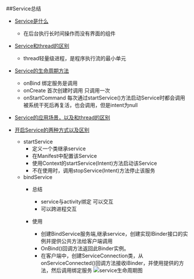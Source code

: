 ##Service总结
*   [Service是什么](https://maxiaobu1999.github.io/html5/heima/README.html)
    * 在后台执行长时间操作而没有界面的组件
*   [Service和thread的区别](https://maxiaobu1999.github.io/html5/heima/README.html)
    * thread轻量级进程，是程序执行流的最小单元
*   [Service的生命周期方法](https://maxiaobu1999.github.io/html5/heima/README.html)
    * onBind 绑定服务是调用
    * onCreate 首次创建时调用 只调用一次
    * onStartCommand 每次通过startService()方法启动Service时都会调用  被系统干死后再复活，也会调用，但是intent为null
*   [Service的应用场景，以及和thread的区别](https://maxiaobu1999.github.io/html5/heima/README.html)

*   [开启Service的两种方式以及区别](https://maxiaobu1999.github.io/html5/heima/README.html)
    * startService
        * 定义一个类继承service
        * 在Manifest中配置该Service
        * 使用Context的startService(Intent)方法启动该Service
        * 不在使用时，调用stopService(Intent)方法停止该服务 
    * bindService
        * 总结
            * service与activity绑定 可以交互
            * 可以跨进程交互
           
        * 使用
            * 创建BindService服务端,继承service，创建实现IBinder接口的实例并提供公共方法给客户端调用
            * OnBind()回调方法返回此Binder实例。
            * 在客户端中，创建ServiceConnection类，从onServiceConnected()回调方法接收iBinder，并使用提供的方法，然后调用绑定服务
![service生命周期图](http://my.csdn.net/uploads/201204/17/1334628702_9553.png)       